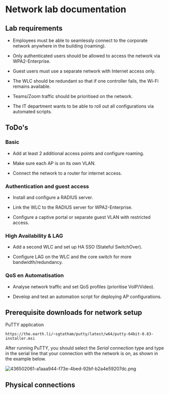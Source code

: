 # Network lab documentation
## Lab requirements

 - Employees must be able to seamlessly connect to the corporate network anywhere in the building (roaming).

- Only authenticated users should be allowed to access the network via WPA2-Enterprise.

- Guest users must use a separate network with Internet access only.

- The WLC should be redundant so that if one controller fails, the Wi-Fi remains available.

- Teams/Zoom traffic should be prioritised on the network.

- The IT department wants to be able to roll out all configurations via automated scripts.



## ToDo's
### Basic

- Add at least 2 additional access points and configure roaming.

- Make sure each AP is on its own VLAN.

- Connect the network to a router for internet access.
### Authentication and guest access

- Install and configure a RADIUS server.

- Link the WLC to the RADIUS server for WPA2-Enterprise.

- Configure a captive portal or separate guest VLAN with restricted access.
### High Availability & LAG

- Add a second WLC and set up HA SSO (Stateful SwitchOver).

- Configure LAG on the WLC and the core switch for more bandwidth/redundancy.
### QoS en Automatisation

- Analyse network traffic and set QoS profiles (prioritise VoIP/Video).

- Develop and test an automation script for deploying AP configurations.



 ## Prerequisite downloads for network setup
PuTTY application
```
https://the.earth.li/~sgtatham/putty/latest/w64/putty-64bit-0.83-installer.msi
```
After running PuTTY, you should select the _Serial_ connection type and type in the serial line that your connection with the network is on, as shown in the example below.


![436502061-a1aaa944-f73e-4bed-92bf-b2a4e59207dc.png](attachment:436502061-a1aaa944-f73e-4bed-92bf-b2a4e59207dc.png)

## Physical connections


